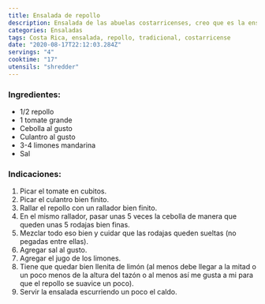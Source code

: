 ```yaml
---
title: Ensalada de repollo
description: Ensalada de las abuelas costarricenses, creo que es la ensalada más vieja que recuerdo entre mis primeros recuerdos de ensalada
categories: Ensaladas
tags: Costa Rica, ensalada, repollo, tradicional, costarricense
date: "2020-08-17T22:12:03.284Z"
servings: "4"
cooktime: "17"
utensils: "shredder"
---
```


### Ingredientes:

- 1/2 repollo
- 1 tomate grande
- Cebolla al gusto
- Culantro al gusto
- 3-4 limones mandarina
- Sal

### Indicaciones:

1. Picar el tomate en cubitos.
2. Picar el culantro bien finito.
3. Rallar el repollo con un rallador bien finito.
4. En el mismo rallador, pasar unas 5 veces la cebolla de manera que queden unas 5 rodajas bien finas.
5. Mezclar todo eso bien y cuidar que las rodajas queden sueltas (no pegadas entre ellas).
6. Agregar sal al gusto.
7. Agregar el jugo de los limones.
8. Tiene que quedar bien llenita de limón (al menos debe llegar a la mitad o un poco menos de la altura del tazón o al menos así me gusta a mi para que el repollo se suavice un poco).
9. Servir la ensalada escurriendo un poco el caldo.
